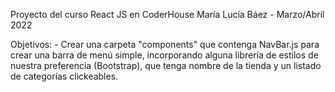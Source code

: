 Proyecto del curso React JS en CoderHouse María Lucía Báez - Marzo/Abril 2022

Objetivos: 
    - Crear una carpeta "components" que contenga NavBar.js para crear una barra de menú simple, incorporando alguna librería de estilos de nuestra preferencia (Bootstrap), que tenga nombre de la tienda y un listado de categorías clickeables.